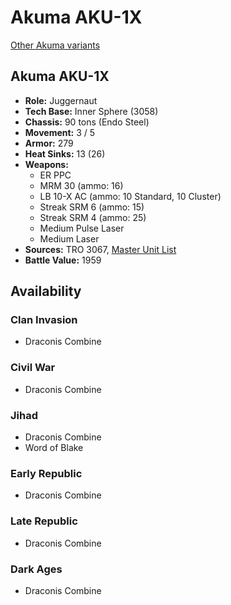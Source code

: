# Akuma AKU-1X

[Other Akuma variants](../akuma.md)

## Akuma AKU-1X
- **Role:** Juggernaut
- **Tech Base:** Inner Sphere (3058)
- **Chassis:** 90 tons (Endo Steel)
- **Movement:** 3 / 5
- **Armor:** 279
- **Heat Sinks:** 13 (26)
- **Weapons:**
  - ER PPC
  - MRM 30 (ammo: 16)
  - LB 10-X AC (ammo: 10 Standard, 10 Cluster)
  - Streak SRM 6 (ammo: 15)
  - Streak SRM 4 (ammo: 25)
  - Medium Pulse Laser
  - Medium Laser
- **Sources:** TRO 3067, [Master Unit List](http://masterunitlist.info/Unit/Details/3691/akuma-aku-1x)
- **Battle Value:** 1959

## Availability

### Clan Invasion
- Draconis Combine

### Civil War
- Draconis Combine

### Jihad
- Draconis Combine
- Word of Blake

### Early Republic
- Draconis Combine

### Late Republic
- Draconis Combine

### Dark Ages
- Draconis Combine

